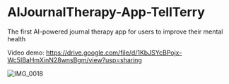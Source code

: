 # AIJournalTherapy-App-TellTerry
The first AI-powered journal therapy app for users to improve their mental health


Video demo: https://drive.google.com/file/d/1KbJSYcBPojx-Wc5IBaHmXinN28wnsBgm/view?usp=sharing


![IMG_0018](https://github.com/user-attachments/assets/4e3f09ce-590f-4e15-9047-d1f13682d312)
